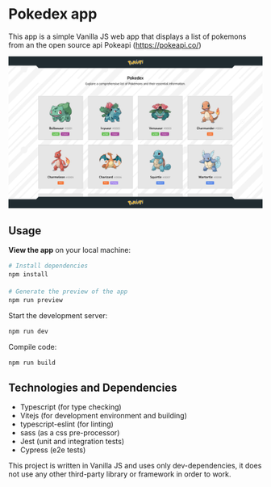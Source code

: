 # Pokedex app

This app is a simple Vanilla JS web app that displays a list of pokemons from an the open source api Pokeapi (https://pokeapi.co/)

![Pokedex preview](./pokedex-preview.png)

## Usage
**View the app** on your local machine:

```bash
# Install dependencies
npm install

# Generate the preview of the app
npm run preview
```

Start the development server:

```bash
npm run dev
```

Compile code:

```bash
npm run build
```

## Technologies and Dependencies
- Typescript (for type checking)
- Vitejs (for development environment and building)
- typescript-eslint (for linting)
- sass (as a css pre-processor)
- Jest (unit and integration tests)
- Cypress (e2e tests)

This project is written in Vanilla JS and uses only dev-dependencies, it does not use any other third-party library or framework in order to work.
